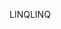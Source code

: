 <span data-ttu-id="f1802-101">LINQ</span><span class="sxs-lookup"><span data-stu-id="f1802-101">LINQ</span></span>